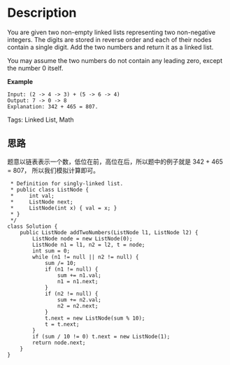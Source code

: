 # Description

You are given two non-empty linked lists representing two non-negative integers. The digits are stored in reverse order and each of their nodes contain a single digit. Add the two numbers and return it as a linked list.

You may assume the two numbers do not contain any leading zero, except the number 0 itself.


**Example**

```
Input: (2 -> 4 -> 3) + (5 -> 6 -> 4)
Output: 7 -> 0 -> 8
Explanation: 342 + 465 = 807.
```

Tags: Linked List, Math

## 思路

题意以链表表示一个数，低位在前，高位在后，所以题中的例子就是 342 + 465 = 807，
所以我们模拟计算即可。

```/**
 * Definition for singly-linked list.
 * public class ListNode {
 *     int val;
 *     ListNode next;
 *     ListNode(int x) { val = x; }
 * }
 */
class Solution {
    public ListNode addTwoNumbers(ListNode l1, ListNode l2) {
        ListNode node = new ListNode(0);
        ListNode n1 = l1, n2 = l2, t = node;
        int sum = 0;
        while (n1 != null || n2 != null) {
            sum /= 10;
            if (n1 != null) {
                sum += n1.val;
                n1 = n1.next;
            }
            if (n2 != null) {
                sum += n2.val;
                n2 = n2.next;
            }
            t.next = new ListNode(sum % 10);
            t = t.next;
        }
        if (sum / 10 != 0) t.next = new ListNode(1);
        return node.next;
    }
}
```